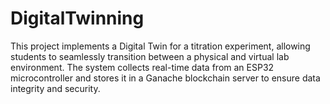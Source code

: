 # DigitalTwinning
This project implements a Digital Twin for a titration experiment, allowing students to seamlessly transition between a physical and virtual lab environment. The system collects real-time data from an ESP32 microcontroller and stores it in a Ganache blockchain server to ensure data integrity and security.
